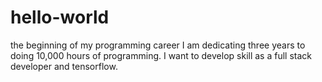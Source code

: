 # hello-world
the beginning of my programming career
I am dedicating three years to doing 10,000 hours of programming.
I want to develop skill as a full stack developer and tensorflow.
